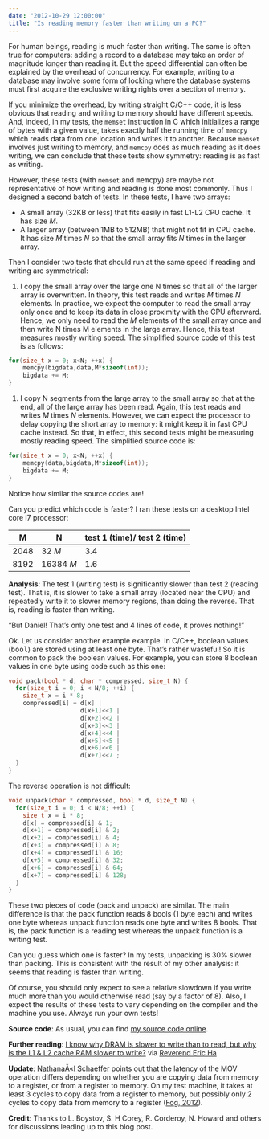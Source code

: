 ```yaml
---
date: "2012-10-29 12:00:00"
title: "Is reading memory faster than writing on a PC?"
---
```




For human beings, reading is much faster than writing. The same is often true for computers: adding a record to a database may take an order of magnitude longer than reading it. But the speed differential can often be explained by the overhead of concurrency. For example, writing to a database may involve some form of locking where the database systems must first acquire the exclusive writing rights over a section of memory.

If you minimize the overhead, by writing straight C/C++ code, it is less obvious that reading and writing to memory should have different speeds. And, indeed, in my tests, the `memset` instruction in C which initializes a range of bytes with a given value, takes exactly half the running time of `memcpy` which reads data from one location and writes it to another. Because `memset` involves just writing to memory, and `memcpy` does as much reading as it does writing, we can conclude that these tests show symmetry: reading is as fast as writing.

However, these tests (with `memset` and <tt>memcpy</tt>) are maybe not representative of how writing and reading is done most commonly. Thus I designed a second batch of tests. In these tests, I have two arrays:

- A small array (32KB or less) that fits easily in fast L1-L2 CPU cache. It has size <em>M</em>. 
- A larger array (between 1MB to 512MB) that might not fit in CPU cache. It has size _M_ times _N_ so that the small array fits _N_ times in the larger array.


Then I consider two tests that should run at the same speed if reading and writing are symmetrical:

1. I copy the small array over the large one N times so that all of the larger array is overwritten. In theory, this test reads and writes _M_ times _N_ elements. In practice, we expect the computer to read the small array only once and to keep its data in close proximity with the CPU afterward. Hence, we only need to read the _M_ elements of the small array once and then write N times M elements in the large array. Hence, this test measures mostly writing speed. The simplified source code of this test is as follows:
```C
for(size_t x = 0; x<N; ++x) {
    memcpy(bigdata,data,M*sizeof(int));
    bigdata += M;
}
```

1. I copy N segments from the large array to the small array so that at the end, all of the large array has been read. Again, this test reads and writes _M_ times _N_ elements. However, we can expect the processor to delay copying the short array to memory: it might keep it in fast CPU cache instead. So that, in effect, this second tests might be measuring mostly reading speed. The simplified source code is:
```C
for(size_t x = 0; x<N; ++x) {
    memcpy(data,bigdata,M*sizeof(int));
    bigdata += M;
}
```



Notice how similar the source codes are!

Can you predict which code is faster? I ran these tests on a desktop Intel core i7 processor:

&nbsp;&nbsp;M&nbsp;&nbsp; |&nbsp;&nbsp;N&nbsp;&nbsp; |test 1 (time)/ test 2 (time) |
-------------------------|-------------------------|-------------------------|
2048                     |32 <em>M</em>            |3.4                      |
8192                     |16384 <em>M</em>         |1.6                      |


__Analysis__: The test 1 (writing test) is significantly slower than test 2 (reading test). That is, it is slower to take a small array (located near the CPU) and repeatedly write it to slower memory regions, than doing the reverse. That is, reading is faster than writing.

&ldquo;But Daniel! That&rsquo;s only one test and 4 lines of code, it proves nothing!&rdquo;

Ok. Let us consider another example example. In C/C++, boolean values (<tt>bool</tt>) are stored using at least one byte. That&rsquo;s rather wasteful! So it is common to pack the boolean values. For example, you can store 8 boolean values in one byte using code such as this one:
```C
void pack(bool * d, char * compressed, size_t N) {
  for(size_t i = 0; i < N/8; ++i) {
    size_t x = i * 8;
    compressed[i] = d[x] | 
                    d[x+1]<<1 |
                    d[x+2]<<2 |
                    d[x+3]<<3 |
                    d[x+4]<<4 |
                    d[x+5]<<5 |
                    d[x+6]<<6 |
                    d[x+7]<<7 ;
  }
}
```


The reverse operation is not difficult:
```C
void unpack(char * compressed, bool * d, size_t N) {
  for(size_t i = 0; i < N/8; ++i) {
    size_t x = i * 8;
    d[x] = compressed[i] & 1;
    d[x+1] = compressed[i] & 2;
    d[x+2] = compressed[i] & 4;
    d[x+3] = compressed[i] & 8;
    d[x+4] = compressed[i] & 16;
    d[x+5] = compressed[i] & 32;
    d[x+6] = compressed[i] & 64;
    d[x+7] = compressed[i] & 128;
  }
}
```


These two pieces of code (pack and unpack) are similar. The main difference is that the pack function reads 8 bools (1 byte each) and writes one byte whereas unpack function reads one byte and writes 8 bools. That is, the pack function is a reading test whereas the unpack function is a writing test.

Can you guess which one is faster? In my tests, unpacking is 30% slower than packing. This is consistent with the result of my other analysis: it seems that reading is faster than writing.

Of course, you should only expect to see a relative slowdown if you write much more than you would otherwise read (say by a factor of 8). Also, I expect the results of these tests to vary depending on the compiler and the machine you use. Always run your own tests!

__Source code__: As usual, you can find [my source code online](https://github.com/lemire/Code-used-on-Daniel-Lemire-s-blog/tree/master/2012/10/29). 

__Further reading__: [I know why DRAM is slower to write than to read, but why is the L1 &#038; L2 cache RAM slower to write?](http://electronics.stackexchange.com/questions/17549/i-know-why-dram-is-slower-to-write-than-to-read-but-why-is-the-l1-l2-cache-ra) via [Reverend Eric Ha](https://plus.google.com/+ReverendEricHa/posts)

__Update__: [NathanaÃ«l Schaeffer](https://users.isterre.fr/nschaeff/?) points out that the latency of the MOV operation differs depending on whether you are copying data from memory to a register, or from a register to memory. On my test machine, it takes at least 3 cycles to copy data from a register to memory, but possibly only 2 cycles to copy data from memory to a register ([Fog, 2012](http://www.agner.org/optimize/instruction_tables.pdf)). 

__Credit__: Thanks to L. Boystov, S. H Corey, R. Corderoy, N. Howard and others for discussions leading up to this blog post.

